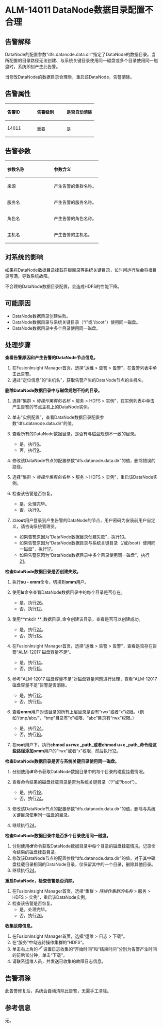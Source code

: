 # ALM-14011 DataNode数据目录配置不合理<a name="ALM-14011"></a>

## 告警解释<a name="section18087034"></a>

DataNode的配置参数“dfs.datanode.data.dir”指定了DataNode的数据目录。当所配置的目录路径无法创建、与系统关键目录使用同一磁盘或多个目录使用同一磁盘时，系统即刻产生此告警。

当修改DataNode的数据目录合理后，重启该DataNode，告警清除。

## 告警属性<a name="section28565585"></a>

<a name="table18898922"></a>
<table><thead align="left"><tr id="row15701897"><th class="cellrowborder" valign="top" width="33.33333333333333%" id="mcps1.1.4.1.1"><p id="p63894178"><a name="p63894178"></a><a name="p63894178"></a>告警ID</p>
</th>
<th class="cellrowborder" valign="top" width="33.33333333333333%" id="mcps1.1.4.1.2"><p id="p8045935"><a name="p8045935"></a><a name="p8045935"></a>告警级别</p>
</th>
<th class="cellrowborder" valign="top" width="33.33333333333333%" id="mcps1.1.4.1.3"><p id="p47741017"><a name="p47741017"></a><a name="p47741017"></a>是否自动清除</p>
</th>
</tr>
</thead>
<tbody><tr id="row41817159"><td class="cellrowborder" valign="top" width="33.33333333333333%" headers="mcps1.1.4.1.1 "><p id="p31746722"><a name="p31746722"></a><a name="p31746722"></a>14011</p>
</td>
<td class="cellrowborder" valign="top" width="33.33333333333333%" headers="mcps1.1.4.1.2 "><p id="p21347665"><a name="p21347665"></a><a name="p21347665"></a>重要</p>
</td>
<td class="cellrowborder" valign="top" width="33.33333333333333%" headers="mcps1.1.4.1.3 "><p id="p51439293"><a name="p51439293"></a><a name="p51439293"></a>是</p>
</td>
</tr>
</tbody>
</table>

## 告警参数<a name="section55763678"></a>

<a name="table5833165"></a>
<table><thead align="left"><tr id="row39879378"><th class="cellrowborder" valign="top" width="50%" id="mcps1.1.3.1.1"><p id="p9004205"><a name="p9004205"></a><a name="p9004205"></a>参数名称</p>
</th>
<th class="cellrowborder" valign="top" width="50%" id="mcps1.1.3.1.2"><p id="p58252017"><a name="p58252017"></a><a name="p58252017"></a>参数含义</p>
</th>
</tr>
</thead>
<tbody><tr id="row1487192016315"><td class="cellrowborder" valign="top" width="50%" headers="mcps1.1.3.1.1 "><p id="p156438591896"><a name="p156438591896"></a><a name="p156438591896"></a>来源</p>
</td>
<td class="cellrowborder" valign="top" width="50%" headers="mcps1.1.3.1.2 "><p id="p187931338134115"><a name="p187931338134115"></a><a name="p187931338134115"></a>产生告警的集群名称。</p>
</td>
</tr>
<tr id="row20792900"><td class="cellrowborder" valign="top" width="50%" headers="mcps1.1.3.1.1 "><p id="p65062640"><a name="p65062640"></a><a name="p65062640"></a>服务名</p>
</td>
<td class="cellrowborder" valign="top" width="50%" headers="mcps1.1.3.1.2 "><p id="p57011518"><a name="p57011518"></a><a name="p57011518"></a>产生告警的服务名称。</p>
</td>
</tr>
<tr id="row43341616"><td class="cellrowborder" valign="top" width="50%" headers="mcps1.1.3.1.1 "><p id="p35626567"><a name="p35626567"></a><a name="p35626567"></a>角色名</p>
</td>
<td class="cellrowborder" valign="top" width="50%" headers="mcps1.1.3.1.2 "><p id="p24088486"><a name="p24088486"></a><a name="p24088486"></a>产生告警的角色名称。</p>
</td>
</tr>
<tr id="row15469783"><td class="cellrowborder" valign="top" width="50%" headers="mcps1.1.3.1.1 "><p id="p51620924"><a name="p51620924"></a><a name="p51620924"></a>主机名</p>
</td>
<td class="cellrowborder" valign="top" width="50%" headers="mcps1.1.3.1.2 "><p id="p28650366"><a name="p28650366"></a><a name="p28650366"></a>产生告警的主机名。</p>
</td>
</tr>
</tbody>
</table>

## 对系统的影响<a name="section32111058"></a>

如果将DataNode数据目录挂载在根目录等系统关键目录，长时间运行后会将根目录写满，导致系统故障。

不合理的DataNode数据目录配置，会造成HDFS的性能下降。

## 可能原因<a name="section20564070"></a>

-   DataNode数据目录创建失败。
-   DataNode数据目录与系统关键目录（“/”或“/boot”）使用同一磁盘。
-   DataNode数据目录中多个目录使用同一磁盘。

## 处理步骤<a name="section50858907"></a>

**查看告警原因和产生告警的DataNode节点信息。**

1.  在FusionInsight Manager首页，选择“运维 \> 告警 \> 告警”，在告警列表中单击此告警。
2.  通过“定位信息”的“主机名”，获取告警产生的DataNode节点的主机名。

**删除DataNode数据目录中与磁盘规划不符的目录。**

1.  选择“集群 \>  _待操作集群的名称_  \> 服务 \> HDFS \> 实例”，在实例列表中单击产生告警的节点主机上的DataNode实例。
2.  单击“实例配置”，查看DataNode数据目录配置参数“dfs.datanode.data.dir”的值。
3.  查看所有的DataNode数据目录，是否有与磁盘规划不一致的目录。
    -   是，执行[6](#li22147925173246)。
    -   否，执行[9](#li51341222173246)。

4.  <a name="li22147925173246"></a>修改该DataNode节点的配置参数“dfs.datanode.data.dir”的值，删除错误的路径。
5.  选择“集群 \>  _待操作集群的名称_  \> 服务 \> HDFS \> 实例”，重启该DataNode实例。
6.  检查该告警是否恢复。
    -   是，处理完毕。
    -   否，执行[9](#li51341222173246)。

7.  <a name="li51341222173246"></a>以**root**用户登录到产生告警的DataNode的节点，用户密码为安装前用户自定义，请咨询系统管理员。
    -   如果告警原因为“DataNode数据目录创建失败”，执行[10](#li48113921173246)。
    -   如果告警原因为“DataNode数据目录与系统关键目录（/或/boot）使用同一磁盘”，执行[17](#li36131883173246)。
    -   如果告警原因为“DataNode数据目录中多个目录使用同一磁盘”，执行[21](#li7154725173246)。


**检查DataNode数据目录是否创建失败。**

1.  <a name="li48113921173246"></a>执行**su - omm**命令，切换到**omm**用户。
2.  使用**ls**命令查看DataNode数据目录中的每个目录是否存在。
    -   是，执行[26](#li20154080173246)。
    -   否，执行[12](#li55040384173246)。

3.  <a name="li55040384173246"></a>使用**mkdir **_数据目录_命令创建该目录，查看是否可以创建成功。
    -   是，执行[24](#li29074367173246)。
    -   否，执行[13](#li43329692173246)。

4.  <a name="li43329692173246"></a>在FusionInsight Manager首页，选择“运维 \> 告警 \> 告警”，查看是否存在告警“ALM-12017 磁盘容量不足”。
    -   是，执行[14](#li55131325173246)。
    -   否，执行[15](#li24319703173246)。

5.  <a name="li55131325173246"></a>参考“ALM-12017 磁盘容量不足”对磁盘容量问题进行处理，查看“ALM-12017 磁盘容量不足”告警是否消除。
    -   是，执行[12](#li55040384173246)。
    -   否，执行[15](#li24319703173246)。

6.  <a name="li24319703173246"></a>查看**omm**用户对该目录的所有上层目录是否有“rwx”或者“x”权限。（例如“/tmp/abc/”，“tmp”目录有“x”权限，“abc”目录有“rwx”权限。）
    -   是，执行[24](#li29074367173246)。
    -   否，执行[16](#li60926900173246)。

7.  <a name="li60926900173246"></a>在**root**用户下，执行**chmod u+rwx **_path_或者**chmod u+x **_path_命令给这些路径添加**omm**用户的“rwx”或者“x”权限，然后执行[12](#li55040384173246)。

**检查DataNode数据目录是否与系统关键目录使用同一磁盘。**

1.  <a name="li36131883173246"></a>分别使用**df**命令获取DataNode数据目录中的每个目录的磁盘挂载情况。
2.  查看命令结果的磁盘挂载目录是否为系统关键目录（“/”或“/boot”）。
    -   是，执行[19](#li7514622173246)。
    -   否，执行[24](#li29074367173246)。

3.  <a name="li7514622173246"></a>修改该DataNode节点的配置参数“dfs.datanode.data.dir”的值，删除与系统关键目录使用同一磁盘的目录。
4.  继续执行[24](#li29074367173246)。

**检查DataNode数据目录中是否多个目录使用同一磁盘。**

1.  <a name="li7154725173246"></a>分别使用**df**命令获取DataNode数据目录中每个目录的磁盘挂载情况。记录命令结果的磁盘挂载目录。
2.  修改该DataNode节点的配置参数“dfs.datanode.data.dir”的值，对于其中磁盘挂载目录相同的DataNode目录，仅保留其中的一个目录，删除其他目录。
3.  继续执行[24](#li29074367173246)。

**重启DataNode，检查告警是否消除。**

1.  <a name="li29074367173246"></a>在FusionInsight Manager首页，选择“集群 \>  _待操作集群的名称_  \> 服务 \> HDFS \> 实例”，重启该DataNode实例。
2.  检查该告警是否恢复。
    -   是，处理完毕。
    -   否，执行[26](#li20154080173246)。


**收集故障信息。**

1.  <a name="li20154080173246"></a>在FusionInsight Manager首页，选择“运维 \> 日志 \> 下载”。
2.  在“服务”中勾选待操作集群的“HDFS”。
3.  单击右上角的![](figures/zh-cn_image_0263895680.png)设置日志收集的“开始时间”和“结束时间”分别为告警产生时间的前后10分钟，单击“下载”。
4.  请联系运维人员，并发送已收集的故障日志信息。

## 告警清除<a name="section169311343318"></a>

此告警修复后，系统会自动清除此告警，无需手工清除。

## 参考信息<a name="section55076987"></a>

无。

